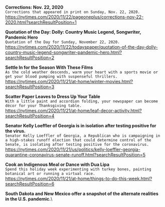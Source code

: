 **Corrections: Nov. 22, 2020**\
`Corrections that appeared in print on Sunday, Nov. 22, 2020.`\
https://nytimes.com/2020/11/22/pageoneplus/corrections-nov-22-2020.html?searchResultPosition=1

**Quotation of the Day: Dolly: Country Music Legend, Songwriter, Pandemic Hero**\
`Quotation of the Day for Sunday, November 22, 2020.`\
https://nytimes.com/2020/11/22/todayspaper/quotation-of-the-day-dolly-country-music-legend-songwriter-pandemic-hero.html?searchResultPosition=2

**Settle In for the Season With These Films**\
`As the cold weather descends, warm your heart with a sports movie or get your blood pumping with suspenseful thrillers.`\
https://nytimes.com/2020/11/21/at-home/winter-movies.html?searchResultPosition=3

**Scatter Paper Leaves to Dress Up Your Table**\
`With a little paint and accordion folding, your newspaper can become décor for your Thanksgiving table.`\
https://nytimes.com/2020/11/21/at-home/leaf-decor-activity.html?searchResultPosition=4

**Senator Kelly Loeffler of Georgia is in isolation after testing positive for the virus.**\
`Senator Kelly Loeffler of Georgia, a Republican who is campaigning in a high-stakes runoff election that could determine control of the Senate, is isolating after testing positive for the coronavirus.`\
https://nytimes.com/2020/11/21/us/politics/kelly-loeffler-georgia-quarantine-coronavirus-senate-runoff.html?searchResultPosition=5

**Cook an Indigenous Meal or Dance with Dua Lipa**\
`Spend this holiday week experimenting with turkey bones, painting botanical art or running a virtual race.`\
https://nytimes.com/2020/11/21/at-home/things-to-do-this-week.html?searchResultPosition=6

**South Dakota and New Mexico offer a snapshot of the alternate realities in the U.S. pandemic.**\
